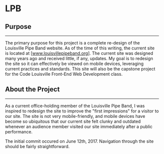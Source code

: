 # LPB
## Purpose
---
The primary purpose for this project is a complete re-design of the Louisville Pipe Band website. As of the time of this writing, the current site is located at [www.louisvillepipeband.org]. The current site was designed many years ago and received little, if any, updates. My goal is to redesign the site so it can effectively be viewed on mobile devices, leveraging current practices and standards. This site will also be the capstone project for the Code Louisville Front-End Web Development class.

## About the Project
---
As a current office-holding member of the Louisville Pipe Band, I was inspired to redesign the site to improve the "first impressions" for a visitor to our site. The site is not very mobile-friendly, and mobile devices have become so ubiquitous that our current site felt clunky and outdated whenever an audience member visited our site immediately after a public performance. 

The initial commit occured on June 12th, 2017. Navigation through the site should be fairly straightforward.